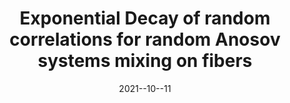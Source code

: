 ---
title: "Exponential Decay of random correlations for random Anosov systems mixing on fibers"
collection: talks
type: "Seminar talks"
permalink: #/talks/2014-03-01-talk-3
venue: #"Testing Institute of America 2014 Annual Conference"
date: 2021--10--11
location: "Xiamen Univeristy"
---